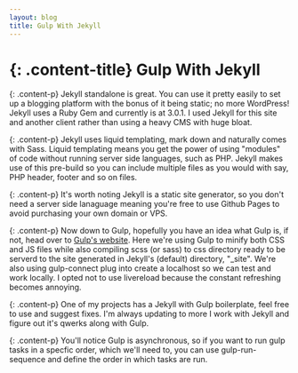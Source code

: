 ```yaml
---
layout: blog
title: Gulp With Jekyll
---
```


{: .content-title}
Gulp With Jekyll
=============

{: .content-p}
Jekyll standalone is great. You can use it pretty easily to set up a blogging platform with the bonus of it being static; no more WordPress! Jekyll uses a Ruby Gem and currently is at 3.0.1. I used Jekyll for this site and another client rather than using a heavy CMS with huge bloat. 

{: .content-p}
Jekyll uses liquid templating, mark down and naturally comes with Sass. Liquid templating means you get the power of using "modules" of code without running server side languages, such as PHP. Jekyll makes use of this pre-build so you can include multiple files as you would with say, PHP header, footer and so on files. 
<!--more-->

{: .content-p}
It's worth noting Jekyll is a static site generator, so you don't need a server side lanaguage meaning you're free to use Github Pages to avoid purchasing your own domain or VPS. 

{: .content-p}
Now down to Gulp, hopefully you have an idea what Gulp is, if not, head over to [Gulp's website](http://gulpjs.com/). Here we're using Gulp to minify both CSS and JS files while also compiling scss (or sass) to css directory ready to be serverd to the site generated in Jekyll's (default) directory, "_site". We're also using gulp-connect plug into create a localhost so we can test and work locally. I opted not to use livereload because the constant refreshing becomes annoying. 

{: .content-p}
One of my projects has a Jekyll with Gulp boilerplate, feel free to use and suggest fixes. I'm always updating to more I work with Jekyll and figure out it's qwerks along with Gulp. 

{: .content-p}
You'll notice Gulp is asynchronous, so if you want to run gulp tasks in a specfic order, which we'll need to, you can use gulp-run-sequence and define the order in which tasks are run. 

